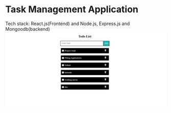 # Task Management Application
Tech stack: React.js(Frontend) and Node.js, Express.js and Mongoodb(backend)
![Screenshot 2024-12-23 180223](https://github.com/Tkundlas/Todos/blob/master/Screenshot%202024-12-23%20180223.png)

